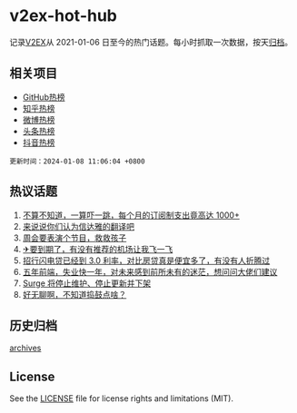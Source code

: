 # v2ex-hot-hub

 记录[V2EX](https://www.v2ex.com/)从 2021-01-06 日至今的热门话题。每小时抓取一次数据，按天[归档](archives)。
 
 ## 相关项目

- [GitHub热榜](https://github.com/it985/github-hot-hub)
- [知乎热榜](https://github.com/it985/zhihu-hot-hub)
- [微博热榜](https://github.com/it985/weibo-hot-hub)
- [头条热榜](https://github.com/it985/toutiao-hot-hub)
- [抖音热榜](https://github.com/it985/douyin-hot-hub)


 `更新时间：2024-01-08 11:06:04 +0800`

## 热议话题

1. [不算不知道，一算吓一跳，每个月的订阅制支出竟高达 1000+](https://www.v2ex.com/t/1006566)
1. [来说说你们认为信达雅的翻译吧](https://www.v2ex.com/t/1006550)
1. [周会要表演个节目，救救孩子](https://www.v2ex.com/t/1006578)
1. [✈要到期了，有没有推荐的机场让我飞一飞](https://www.v2ex.com/t/1006676)
1. [招行闪电贷已经到 3.0 利率，对比房贷真是便宜多了，有没有人折腾过](https://www.v2ex.com/t/1006684)
1. [五年前端，失业快一年，对未来感到前所未有的迷茫，想问问大佬们建议](https://www.v2ex.com/t/1006524)
1. [Surge 将停止维护、停止更新并下架](https://www.v2ex.com/t/1006529)
1. [好无聊啊，不知道捣鼓点啥？](https://www.v2ex.com/t/1006559)

## 历史归档

[archives](archives)

## License

See the [LICENSE](LICENSE) file for license rights and limitations (MIT).
